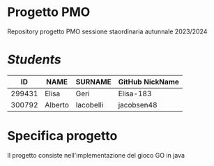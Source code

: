 # Progetto PMO
Repository progetto PMO sessione staordinaria autunnale 2023/2024
<br>
# *Students*
| ID | NAME    | SURNAME   | GitHub NickName   |
|----|---------|-----------|-------------------|
| 299431 | Elisa   | Geri      | Elisa-183     |
| 300792 | Alberto | Iacobelli | jacobsen48    |

# Specifica progetto
Il progetto consiste nell'implementazione del gioco GO in java
